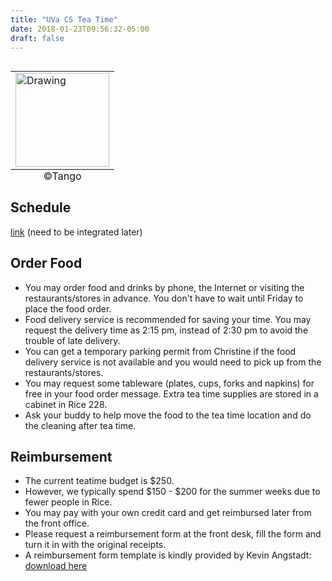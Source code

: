 ```yaml
---
title: "UVa CS Tea Time"
date: 2018-01-23T09:56:32-05:00
draft: false
---
```


<!-- ![alt text](../images/tea_degree.png "Logo Title Text 1") -->
<table class="image" align="right">
<caption align="bottom">©Tango</caption>
<tr><td><img src="../images/tea_degree.png" alt="Drawing" style="width: 150px;"/></td></tr>
</table>


<!-- ©Tango -->

## Schedule
[link](https://xuweilin.org/teatime) (need to be integrated later)

## Order Food

- You may order food and drinks by phone, the Internet or visiting the restaurants/stores in advance. You don't have to wait until Friday to place the food order.
- Food delivery service is recommended for saving your time. You may request the delivery time as 2:15 pm, instead of 2:30 pm to avoid the trouble of late delivery.
- You can get a temporary parking permit from Christine if the food delivery service is not available and you would need to pick up from the restaurants/stores.
- You may request some tableware (plates, cups, forks and napkins) for free in your food order message. Extra tea time supplies are stored in a cabinet in Rice 228.
- Ask your buddy to help move the food to the tea time location and do the cleaning after tea time.

## Reimbursement

- The current teatime budget is $250.
- However, we typically spend $150 - $200 for the summer weeks due to fewer people in Rice.
- You may pay with your own credit card and get reimbursed later from the front office.
- Please request a reimbursement form at the front desk, fill the form and turn it in with the original receipts. 
- A reimbursement form template is kindly provided by Kevin Angstadt: [download here](https://xuweilin.org/teatime/TeaTimeForm.pdf)